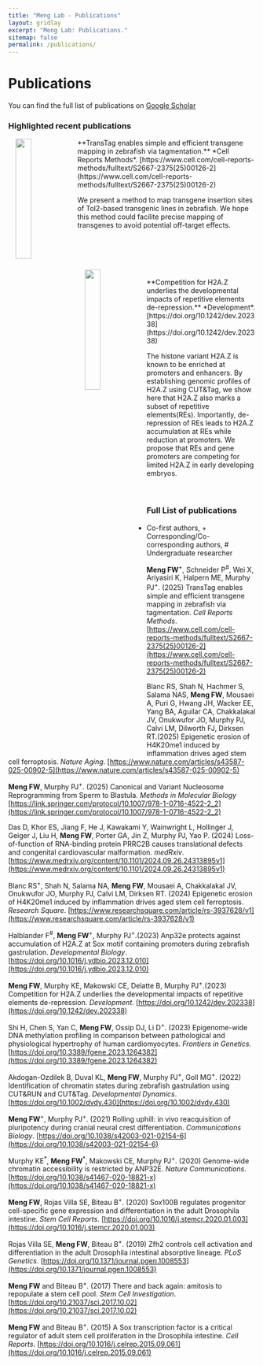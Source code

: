 ```yaml
---
title: "Meng Lab - Publications"
layout: gridlay
excerpt: "Meng Lab: Publications."
sitemap: false
permalink: /publications/
---
```



# Publications
You can find the full list of publications on [Google Scholar](https://scholar.google.com/citations?hl=en&user=SCt51BIAAAAJ&view_op=list_works&authuser=1&sortby=pubdate) <br>

### Highlighted recent publications
<img src = "{{ site.url}}{{ site.baseurl}}/images/pubpic/TransTag.png" class="img-responsive" width = "25%" style="float: left; padding-left: 15px" />
**TransTag enables simple and efficient transgene mapping in zebrafish via tagmentation.** *Cell Reports Methods*. [https://www.cell.com/cell-reports-methods/fulltext/S2667-2375(25)00126-2](https://www.cell.com/cell-reports-methods/fulltext/S2667-2375(25)00126-2)

We present a method to map transgene insertion sites of Tol2-based transgenic lines in zebrafish. We hope this method could facilite precise mapping of transgenes to avoid potential off-target effects.
<br>
<br>
<br>
<br>
<br>

<img src = "{{ site.url}}{{ site.baseurl}}/images/pubpic/RE_Development.png" class="img-responsive" width = "25%" style="float: left; padding-left: 15px" />
<br>
**Competition for H2A.Z underlies the developmental impacts of repetitive elements de-repression.** *Development*. [https://doi.org/10.1242/dev.202338](https://doi.org/10.1242/dev.202338)

The histone variant H2A.Z is known to be enriched at promoters and enhancers. By establishing genomic profiles of H2A.Z using CUT&Tag, we show here that H2A.Z also marks a subset of repetitive elements(REs). Importantly, de-repression of REs leads to H2A.Z accumulation at REs while reduction at promoters. We propose that REs and gene promoters are competing for limited H2A.Z in early developing embryos.  
<br>
<br>


### Full List of publications

* Co-first authors, + Corresponding/Co-corresponding authors, # Undergraduate researcher <br>

**Meng FW**<sup>+</sup>, Schneider P<sup>#</sup>, Wei X, Ariyasiri K, Halpern ME, Murphy PJ<sup>+</sup>. (2025) TransTag enables simple and efficient transgene mapping in zebrafish via tagmentation. *Cell Reports Methods*.
[https://www.cell.com/cell-reports-methods/fulltext/S2667-2375(25)00126-2](https://www.cell.com/cell-reports-methods/fulltext/S2667-2375(25)00126-2)<br>

Blanc RS, Shah N, Hachmer S, Salama NAS, **Meng FW**, Mousaei A, Puri G, Hwang JH, Wacker EE, Yang BA, Aguilar CA, Chakkalakal JV, Onukwufor JO, Murphy PJ, Calvi LM, Dilworth FJ, Dirksen RT.(2025) Epigenetic erosion of H4K20me1 induced by inflammation drives aged stem cell ferroptosis. *Nature Aging*.
[https://www.nature.com/articles/s43587-025-00902-5](https://www.nature.com/articles/s43587-025-00902-5)<br>

**Meng FW**, Murphy PJ<sup>+</sup>. (2025) Canonical and Variant Nucleosome Reprogramming from Sperm to Blastula. *Methods in Molecular Biology*
[https://link.springer.com/protocol/10.1007/978-1-0716-4522-2_2](https://link.springer.com/protocol/10.1007/978-1-0716-4522-2_2)<br>
 
Das D, Khor ES, Jiang F, He J, Kawakami Y, Wainwright L, Hollinger J, Geiger J, Liu H,  **Meng FW**, Porter GA, Jin Z, Murphy PJ, Yao P. (2024) Loss-of-function of RNA-binding protein PRRC2B causes translational defects and congenital cardiovascular malformation. *medRxiv*.
[https://www.medrxiv.org/content/10.1101/2024.09.26.24313895v1](https://www.medrxiv.org/content/10.1101/2024.09.26.24313895v1)<br>

Blanc RS<sup>+</sup>, Shah N, Salama NA, **Meng FW**, Mousaei A, Chakkalakal JV, Onukwufor JO, Murphy PJ, Calvi LM, Dirksen RT. (2024) Epigenetic erosion of H4K20me1 induced by inflammation drives aged stem cell ferroptosis. *Research Square*.
[https://www.researchsquare.com/article/rs-3937628/v1](https://www.researchsquare.com/article/rs-3937628/v1)<br>

Halblander F<sup>#</sup>, **Meng FW**<sup>+</sup>, Murphy PJ<sup>+</sup>.(2023) Anp32e protects against accumulation of H2A.Z at Sox motif containing promoters during zebrafish gastrulation. *Developmental Biology*. 
[https://doi.org/10.1016/j.ydbio.2023.12.010](https://doi.org/10.1016/j.ydbio.2023.12.010)<br>

**Meng FW**, Murphy KE, Makowski CE, Delatte B, Murphy PJ<sup>+</sup>.(2023) Competition for H2A.Z underlies the developmental impacts of repetitive elements de-repression. *Development*. 
[https://doi.org/10.1242/dev.202338](https://doi.org/10.1242/dev.202338)<br>

Shi H, Chen S, Yan C, **Meng FW**, Ossip DJ, Li D<sup>+</sup>. (2023) Epigenome-wide DNA methylation profiling in comparison between pathological and physiological hypertrophy of human cardiomyocytes. *Frontiers in Genetics*. 
[https://doi.org/10.3389/fgene.2023.1264382](https://doi.org/10.3389/fgene.2023.1264382)<br>

Akdogan-Ozdilek B, Duval KL, **Meng FW**, Murphy PJ<sup>+</sup>, Goll MG<sup>+</sup>. (2022) Identification of chromatin states during zebrafish gastrulation using CUT&RUN and CUT&Tag. *Developmental Dynamics*. 
[https://doi.org/10.1002/dvdy.430](https://doi.org/10.1002/dvdy.430)<br>

**Meng FW**<sup>+</sup>, Murphy PJ<sup>+</sup>. (2021) Rolling uphill: in vivo reacquisition of pluripotency during cranial neural crest differentiation. *Communications Biology*. 
[https://doi.org/10.1038/s42003-021-02154-6](https://doi.org/10.1038/s42003-021-02154-6)<br>

Murphy KE<sup>\*</sup>, **Meng FW**<sup>\*</sup>, Makowski CE, Murphy PJ<sup>+</sup>. (2020) Genome-wide chromatin accessibility is restricted by ANP32E. *Nature Communications*. 
[https://doi.org/10.1038/s41467-020-18821-x](https://doi.org/10.1038/s41467-020-18821-x)<br>

**Meng FW**, Rojas Villa SE, Biteau B<sup>+</sup>. (2020) Sox100B regulates progenitor cell-specific gene expression and differentiation in the adult Drosophila intestine. *Stem Cell Reports*. 
[https://doi.org/10.1016/j.stemcr.2020.01.003](https://doi.org/10.1016/j.stemcr.2020.01.003)<br>

Rojas Villa SE, **Meng FW**, Biteau B<sup>+</sup>. (2019) Zfh2 controls cell activation and differentiation in the adult Drosophila intestinal absorptive lineage. *PLoS Genetics*. 
[https://doi.org/10.1371/journal.pgen.1008553](https://doi.org/10.1371/journal.pgen.1008553)<br>

**Meng FW** and Biteau B<sup>+</sup>. (2017) There and back again: amitosis to repopulate a stem cell pool. *Stem Cell Investigation*. 
[https://doi.org/10.21037/sci.2017.10.02](https://doi.org/10.21037/sci.2017.10.02)<br>

**Meng FW** and Biteau B<sup>+</sup>. (2015) A Sox transcription factor is a critical regulator of adult stem cell proliferation in the Drosophila intestine. *Cell Reports*. 
[https://doi.org/10.1016/j.celrep.2015.09.061](https://doi.org/10.1016/j.celrep.2015.09.061)<br> 

<br>

